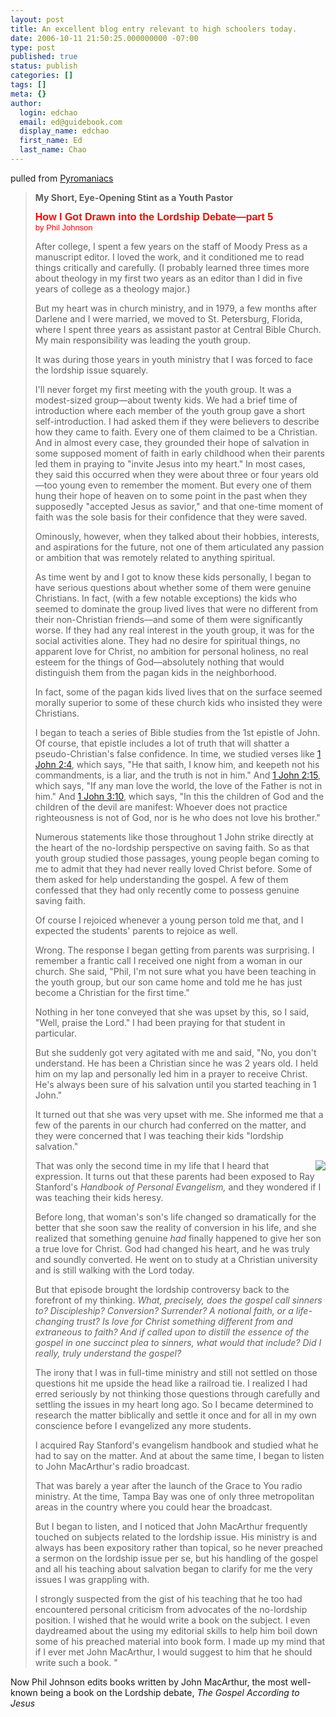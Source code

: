 ```yaml
---
layout: post
title: An excellent blog entry relevant to high schoolers today.
date: 2006-10-11 21:50:25.000000000 -07:00
type: post
published: true
status: publish
categories: []
tags: []
meta: {}
author:
  login: edchao
  email: ed@guidebook.com
  display_name: edchao
  first_name: Ed
  last_name: Chao
---
```

<p>pulled from <a href="http://teampyro.blogspot.com/2006/10/my-short-eye-opening-stint-as-youth.html" title="Lordship in High school">Pyromaniacs</a></p>
<blockquote><p><strong>My Short, Eye-Opening Stint as a Youth Pastor</strong></p>
<p><font color="#ff0000" face="Arial,Helvetica,sans-serif" size="3"><strong>How I Got Drawn into the Lordship Debate—part 5</strong></font><br />
<font color="#ff0000" face="Arial,Helvetica,sans-serif" size="2">by Phil Johnson</font></p>
<p>After college, I spent a few years on the staff of Moody Press as a manuscript editor. I loved the work, and it conditioned me to read things critically and carefully. (I probably learned three times more about theology in my first two years as an editor than I did in five years of college as a theology major.)</p>
<p>But my heart was in church ministry, and in 1979, a few months after Darlene and I were married, we moved to St. Petersburg, Florida, where I spent three years as assistant pastor at Central Bible Church. My main responsibility was leading the youth group.</p>
<p>It was during those years in youth ministry that I was forced to face the lordship issue squarely.</p>
<p>I'll never forget my first meeting with the youth group. It was a modest-sized group—about twenty kids. We had a brief time of introduction where each member of the youth group gave a short self-introduction. I had asked them if they were believers to describe how they came to faith. Every one of them claimed to be a Christian. And in almost every case, they grounded their hope of salvation in some supposed moment of faith in early childhood when their parents led them in praying to "invite Jesus into my heart." In most cases, they said this occurred when they were about three or four years old—too young even to remember the moment. But every one of them hung their hope of heaven on to some point in the past when they supposedly "accepted Jesus as savior," and that one-time moment of faith was the sole basis for their confidence that they were saved.</p>
<p>Ominously, however, when they talked about their hobbies, interests, and aspirations for the future, not one of them articulated any passion or ambition that was remotely related to anything spiritual.</p>
<p>As time went by and I got to know these kids personally, I began to have serious questions about whether some of them were genuine Christians. In fact, (with a few notable exceptions) the kids who seemed to dominate the group lived lives that were no different from their non-Christian friends—and some of them were significantly worse. If they had any real interest in the youth group, it was for the social activities alone. They had no desire for spiritual things, no apparent love for Christ, no ambition for personal holiness, no real esteem for the things of God—absolutely nothing that would distinguish them from the pagan kids in the neighborhood.</p>
<p>In fact, some of the pagan kids lived lives that on the surface seemed morally superior to some of these church kids who insisted they were Christians.</p>
<p>I began to teach a series of Bible studies from the 1st epistle of John. Of course, that epistle includes a lot of truth that will shatter a pseudo-Christian's false confidence. In time, we studied verses like <a href="http://teampyro.blogspot.com/2006/10/my-short-eye-opening-stint-as-youth.html#" class="scripturized">1 John 2:4</a>, which says, "He that saith, I know him, and keepeth not his commandments, is a liar, and the truth is not in him." And <a href="http://teampyro.blogspot.com/2006/10/my-short-eye-opening-stint-as-youth.html#" class="scripturized">1 John 2:15</a>, which says, "If any man love the world, the love of the Father is not in him." And <a href="http://teampyro.blogspot.com/2006/10/my-short-eye-opening-stint-as-youth.html#" class="scripturized">1 John 3:10</a>, which says, "In this the children of God and the children of the devil are manifest: Whoever does not practice righteousness is not of God, nor is he who does not love his brother."</p>
<p>Numerous statements like those throughout 1 John strike directly at the heart of the no-lordship perspective on saving faith. So as that youth group studied those passages, young people began coming to me to admit that they had never really loved Christ before. Some of them asked for help understanding the gospel. A few of them confessed that they had only recently come to possess genuine saving faith.</p>
<p>Of course I rejoiced whenever a young person told me that, and I expected the students' parents to rejoice as well.</p>
<p>Wrong. The response I began getting from parents was surprising. I remember a frantic call I received one night from a woman in our church. She said, "Phil, I'm not sure what you have been teaching in the youth group, but our son came home and told me he has just become a Christian for the first time."</p>
<p>Nothing in her tone conveyed that she was upset by this, so I said, "Well, praise the Lord." I had been praying for that student in particular.</p>
<p>But she suddenly got very agitated with me and said, "No, you don't understand. He has been a Christian since he was 2 years old. I held him on my lap and personally led him in a prayer to receive Christ. He's always been sure of his salvation until you started teaching in 1 John."</p>
<p>It turned out that she was very upset with me. She informed me that a few of the parents in our church had conferred on the matter, and they were concerned that I was teaching their kids "lordship salvation."</p>
<p><img src="{{ site.baseurl }}/assets/stanford.gif" align="right" />That was only the second time in my life that I heard that expression. It turns out that these parents had been exposed to Ray Stanford's <em>Handbook of Personal Evangelism,</em> and they wondered if I was teaching their kids heresy.</p>
<p>Before long, that woman's son's life changed so dramatically for the better that she soon saw the reality of conversion in his life, and she realized that something genuine <em>had</em> finally happened to give her son a true love for Christ. God had changed his heart, and he was truly and soundly converted. He went on to study at a Christian university and is still walking with the Lord today.</p>
<p>But that episode brought the lordship controversy back to the forefront of my thinking. <em>What, precisely, does the gospel call sinners to? Discipleship? Conversion? Surrender? A notional faith, or a life-changing trust? Is love for Christ something different from and extraneous to faith? And if called upon to distill the essence of the gospel in one succinct plea to sinners, what would that include? Did I really, truly understand the gospel?</em></p>
<p>The irony that I was in full-time ministry and still not settled on those questions hit me upside the head like a railroad tie. I realized I had erred seriously by not thinking those questions through carefully and settling the issues in my heart long ago. So I became determined to research the matter biblically and settle it once and for all in my own conscience before I evangelized any more students.</p>
<p>I acquired Ray Stanford's evangelism handbook and studied what he had to say on the matter. And at about the same time, I began to listen to John MacArthur's radio broadcast.</p>
<p>That was barely a year after the launch of the Grace to You radio ministry. At the time, Tampa Bay was one of only three metropolitan areas in the country where you could hear the broadcast.</p>
<p>But I began to listen, and I noticed that John MacArthur frequently touched on subjects related to the lordship issue. His ministry is and always has been expository rather than topical, so he never preached a sermon on the lordship issue per se, but his handling of the gospel and all his teaching about salvation began to clarify for me the very issues I was grappling with.</p>
<p>I strongly suspected from the gist of his teaching that he too had encountered personal criticism from advocates of the no-lordship position. I wished that he would write a book on the subject. I even daydreamed about the using my editorial skills to help him boil down some of his preached material into book form. I made up my mind that if I ever met John MacArthur, I would suggest to him that he should write such a book. "</p></blockquote>
<p>Now Phil Johnson edits books written by John MacArthur, the most well-known being a book on the Lordship debate, <em>The Gospel According to Jesus</em></p>
